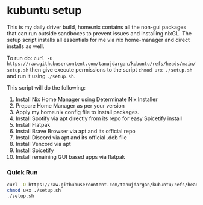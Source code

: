 # kubuntu setup

This is my daily driver build, home.nix contains all the non-gui packages that can run outside sandboxes to prevent issues and installing nixGL. The setup script installs all essentials for me via nix home-manager and direct installs as well.

To run do: `curl -O https://raw.githubusercontent.com/tanujdargan/kubuntu/refs/heads/main/setup.sh` then give execute permissions to the script `chmod u+x ./setup.sh` and run it using `./setup.sh`.

This script will do the following:
1) Install Nix Home Manager using Determinate Nix Installer
2) Prepare Home Manager as per your version
3) Apply my home.nix config file to install packages.
4) Install Spotify via apt directly from its repo for easy Spicetify install
5) Install Flatpak
6) Install Brave Browser via apt and its official repo
7) Install Discord via apt and its official .deb file
8) Install Vencord via apt
9) Install Spicetify
10) Install remaining GUI based apps via flatpak

### Quick Run
```bash
curl -O https://raw.githubusercontent.com/tanujdargan/kubuntu/refs/heads/main/setup.sh
chmod u+x ./setup.sh
./setup.sh
```
